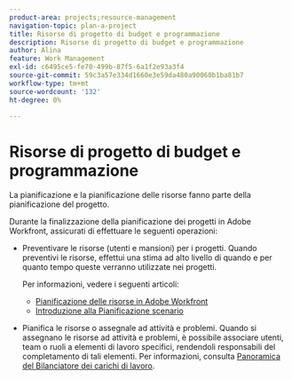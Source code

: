 ```yaml
---
product-area: projects;resource-management
navigation-topic: plan-a-project
title: Risorse di progetto di budget e programmazione
description: Risorse di progetto di budget e programmazione
author: Alina
feature: Work Management
exl-id: c6495ce5-fe70-499b-87f5-6a1f2e93a3f4
source-git-commit: 59c3a57e334d1660e3e59da480a90060b1ba81b7
workflow-type: tm+mt
source-wordcount: '132'
ht-degree: 0%

---
```


# Risorse di progetto di budget e programmazione

<!--
<p data-mc-conditions="QuicksilverOrClassic.Draft mode">(NOTE: this article is only valuable for searching. All the information resides in other articles.)</p>
-->

La pianificazione e la pianificazione delle risorse fanno parte della pianificazione del progetto.

Durante la finalizzazione della pianificazione dei progetti in Adobe Workfront, assicurati di effettuare le seguenti operazioni:

* Preventivare le risorse (utenti e mansioni) per i progetti. Quando preventivi le risorse, effettui una stima ad alto livello di quando e per quanto tempo queste verranno utilizzate nei progetti.

  Per informazioni, vedere i seguenti articoli:

   * [Pianificazione delle risorse in Adobe Workfront](../../../resource-mgmt/resource-planning/resource-planning-overview.md)
   * [Introduzione alla Pianificazione scenario](../../../scenario-planner/get-started-with-scenario-planning.md)

* Pianifica le risorse o assegnale ad attività e problemi. Quando si assegnano le risorse ad attività e problemi, è possibile associare utenti, team o ruoli a elementi di lavoro specifici, rendendoli responsabili del completamento di tali elementi. Per informazioni, consulta [Panoramica del Bilanciatore dei carichi di lavoro](../../../resource-mgmt/workload-balancer/overview-workload-balancer.md).
